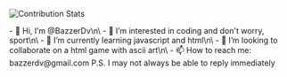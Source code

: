 <thead>
<tr>
<td>

![Contribution Stats](https://github-readme-stats.vercel.app/api?username=BazzerDv&show_icons=true&include_all_commits=true&custom_title=GitHub+Stats&bg_color=30,1d2c15,505b42&title_color=CEB950&text_color=fff&icon_color=CEB950)
  
</td>
</tr>
</thead>
- 👋 Hi, I’m @BazzerDv\n\
- 👀 I’m interested in coding and don't worry, sport\n\
- 🌱 I’m currently learning javascript and html\n\
- 💞️ I’m looking to collaborate on a html game with ascii art\n\
- 📫 How to reach me: bazzerdv@gmail.com  P.S. I may not always be able to reply immediately

<!---
BazzerDv/BazzerDv is a ✨ special ✨ repository because its `README.md` (this file) appears on your GitHub profile.
You can click the Preview link to take a look at your changes.
--->
